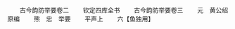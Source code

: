 <!-- { "loadSidebar": true } -->












　　古今韵防举要卷二
　　钦定四库全书
　　古今韵防举要卷三
　　元　黄公绍　原编
　　熊　忠　举要
　　平声上
　　六【鱼独用】
